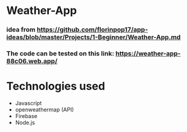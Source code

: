 # Weather-App
### idea from https://github.com/florinpop17/app-ideas/blob/master/Projects/1-Beginner/Weather-App.md

### The code can be tested on this link: https://weather-app-88c06.web.app/

# Technologies used

- Javascript
- openweathermap (API)
- Firebase
- Node.js